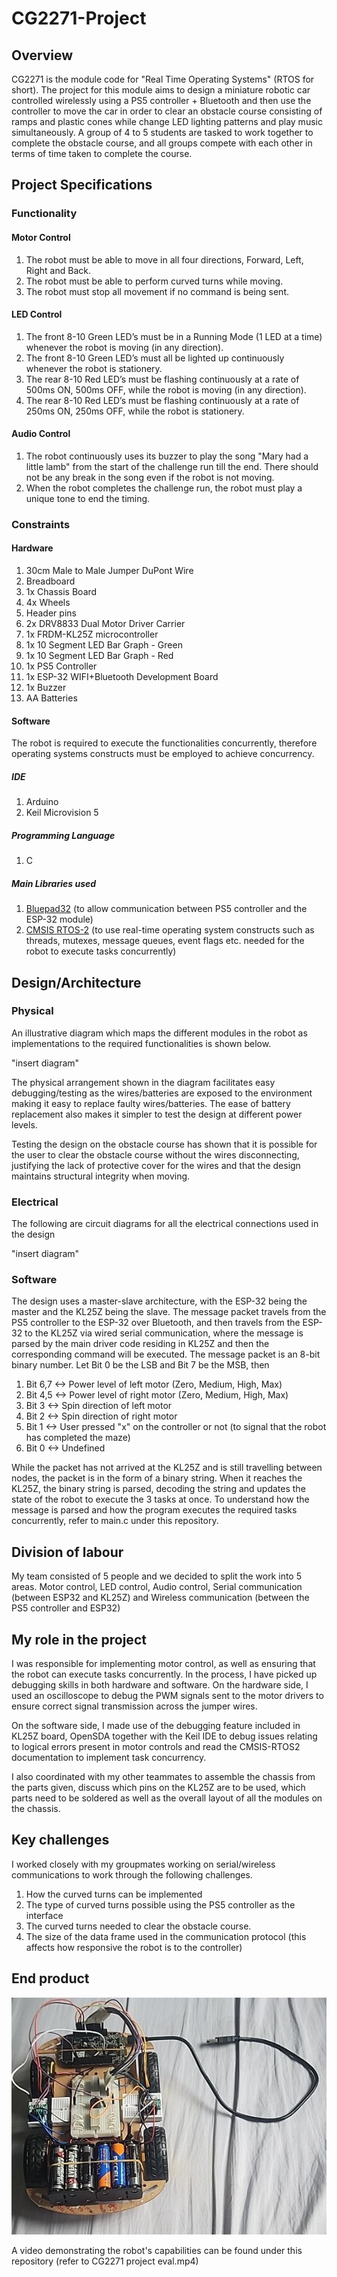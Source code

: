 # CG2271-Project
## Overview
CG2271 is the module code for "Real Time Operating Systems" (RTOS for short). The project for this module aims to design a miniature robotic car controlled wirelessly using a PS5 controller + Bluetooth and then use the controller to move the car in order to clear an obstacle course consisting of ramps and plastic cones while change LED lighting patterns and play music simultaneously. A group of 4 to 5 students are tasked to work together to complete the obstacle course, and all groups compete with each other in terms of time taken to complete the course.

## Project Specifications
### Functionality
#### Motor Control
1. The robot must be able to move in all four directions, Forward, Left, Right and Back.
2. The robot must be able to perform curved turns while moving.
3. The robot must stop all movement if no command is being sent.

#### LED Control
1. The front 8-10 Green LED’s must be in a Running Mode (1 LED at a time) whenever the robot is moving (in any direction).
2. The front 8-10 Green LED’s must all be lighted up continuously whenever the robot is stationery.
3. The rear 8-10 Red LED’s must be flashing continuously at a rate of 500ms ON, 500ms OFF, while the robot is moving (in any direction).
4. The rear 8-10 Red LED’s must be flashing continuously at a rate of 250ms ON, 250ms OFF, while the robot is stationery.

#### Audio Control
1. The robot continuously uses its buzzer to play the song "Mary had a little lamb" from the start of the challenge run till the end. There should not be any break in the song even if the robot is not moving.
2. When the robot completes the challenge run, the robot must play a unique tone to end the timing.

### Constraints
#### Hardware
1. 30cm Male to Male Jumper DuPont Wire
2. Breadboard
3. 1x Chassis Board
4. 4x Wheels
5. Header pins
6. 2x DRV8833 Dual Motor Driver Carrier
7. 1x FRDM-KL25Z microcontroller
8. 1x 10 Segment LED Bar Graph - Green
9. 1x 10 Segment LED Bar Graph - Red
10. 1x PS5 Controller
11. 1x ESP-32 WIFI+Bluetooth Development Board
12. 1x Buzzer
13. AA Batteries

#### Software
The robot is required to execute the functionalities concurrently, therefore operating systems constructs must be employed to achieve concurrency.
##### IDE
1. Arduino
2. Keil Microvision 5
##### Programming Language
1. C
##### Main Libraries used
1. [Bluepad32](https://github.com/ricardoquesada/bluepad32) (to allow communication between PS5 controller and the ESP-32 module)
2. [CMSIS RTOS-2](https://arm-software.github.io/CMSIS_6/latest/RTOS2/index.html) (to use real-time operating system constructs such as threads, mutexes, message queues, event flags etc. needed for the robot to execute tasks concurrently)

## Design/Architecture
### Physical
An illustrative diagram which maps the different modules in the robot as implementations to the required functionalities is shown below.

"insert diagram"

The physical arrangement shown in the diagram facilitates easy debugging/testing as the wires/batteries are exposed to the environment making it easy to  replace faulty wires/batteries. The ease of battery replacement also makes it simpler to test the design at different power levels.

Testing the design on the obstacle course has shown that it is possible for the user to clear the obstacle course without the wires disconnecting, justifying the lack of protective cover for the wires and that the design maintains structural integrity when moving.
### Electrical
The following are circuit diagrams for all the electrical connections used in the design

"insert diagram"

### Software 
The design uses a master-slave architecture, with the ESP-32 being the master and the KL25Z being the slave. The message packet travels from the PS5 controller to the ESP-32 over Bluetooth, and then travels from the ESP-32 to the KL25Z via wired serial communication, where the message is parsed by the main driver code residing in KL25Z and then the corresponding command will be executed. The message packet is an 8-bit binary number. Let Bit 0 be the LSB and Bit 7 be the MSB, then 
1. Bit 6,7 <-> Power level of left motor (Zero, Medium, High, Max)
2. Bit 4,5 <-> Power level of right motor (Zero, Medium, High, Max)
3. Bit 3 <-> Spin direction of left motor
4. Bit 2 <-> Spin direction of right motor
5. Bit 1 <-> User pressed "x" on the controller or not (to signal that the robot has completed the maze)
6. Bit 0 <-> Undefined

While the packet has not arrived at the KL25Z and is still travelling between nodes, the packet is in the form of a binary string. When it reaches the KL25Z, the binary string is parsed, decoding the string and updates the state of the robot to execute the 3 tasks at once. To understand how the message is parsed and how the program executes the required tasks concurrently, refer to main.c under this repository.

## Division of labour
My team consisted of 5 people and we decided to split the work into 5 areas. Motor control, LED control, Audio control, Serial communication (between ESP32 and KL25Z) and Wireless communication (between the PS5 controller and ESP32)

## My role in the project
I was responsible for implementing motor control, as well as ensuring that the robot can execute tasks concurrently. In the process, I have picked up debugging skills in both hardware and software. On the hardware side, I used an oscilloscope to debug the PWM signals sent to the motor drivers to ensure correct signal transmission across the jumper wires. 

On the software side, I made use of the debugging feature included in KL25Z board, OpenSDA together with the Keil IDE to debug issues relating to logical errors present in motor controls and read the CMSIS-RTOS2 documentation to implement task concurrency.

I also coordinated with my other teammates to assemble the chassis from the parts given, discuss which pins on the KL25Z are to be used, which parts need to be soldered as well as the overall layout of all the modules on the chassis. 

## Key challenges

I worked closely with my groupmates working on serial/wireless communications to work through the following challenges.
1. How the curved turns can be implemented
2. The type of curved turns possible using the PS5 controller as the interface
3. The curved turns needed to clear the obstacle course.
4. The size of the data frame used in the communication protocol (this affects how responsive the robot is to the controller)


## End product
![Alt text](robot.jpg)

A video demonstrating the robot's capabilities can be found under this repository (refer to CG2271 project eval.mp4)


